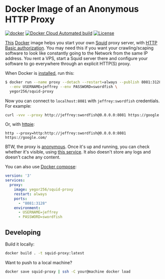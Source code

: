 # Docker Image of an Anonymous HTTP Proxy

[![docker](https://github.com/yegor256/squid-proxy/actions/workflows/docker.yml/badge.svg)](https://github.com/yegor256/squid-proxy/actions/workflows/docker.yml)
[![Docker Cloud Automated build](https://img.shields.io/docker/cloud/automated/yegor256/squid-proxy)](https://hub.docker.com/r/yegor256/squid-proxy)
[![License](https://img.shields.io/badge/license-MIT-green.svg)](https://github.com/yegor256/total/squid-proxy/master/LICENSE.txt)

[This](https://hub.docker.com/r/yegor256/squid-proxy)
[Docker](https://www.docker.com/)
image helps you start your own [Squid](http://www.squid-cache.org/)
proxy server, with [HTTP Basic authorization][basic].
You may need this if you want your crawling/scaping software
to look like constantly going to the Network from the same IP address. You
rent a VPS, start a Squid server there and configure your software to
go everywhere through an explicit HTTP(S) proxy.

When Docker is [installed](https://docs.docker.com/install/), run this:

```bash
$ docker run --name proxy --detach --restart=always --publish 8081:3128 \
  --env USERNAME=jeffrey --env PASSWORD=swordfish \
  yegor256/squid-proxy
```

Now you can connect to `localhost:8081` with `jeffrey:swordfish`
credentials. For example:

```bash
curl -vvv --proxy http://jeffrey:swordfish@0.0.0.0:8081 https://google.com/
```

Or, with [httpie](https://httpie.io/):

```shell
http --proxy=http:http://jeffrey:swordfish@0.0.0.0:8081 https://google.com/
```

BTW, the proxy is [anonymous](https://en.wikipedia.org/wiki/Anonymizer).
Once it's up and running, you can check whether it's visible,
using [this service](http://amibehindaproxy.com/).
It also doesn't store any logs and doesn't cache any content.

You can also use [Docker compose](https://docs.docker.com/compose/):

```yaml
version: '3'
services:
  proxy:
    image: yegor256/squid-proxy
    restart: always
    ports:
      - "8081:3128"
    environment:
      - USERNAME=jeffrey
      - PASSWORD=swordfish
```

## Developing

Build it locally:

```bash
docker build . -t squid-proxy:latest
```

Want to push to a local machine?

```bash
docker save squid-proxy | ssh -C your@machine docker load
```

[basic]: https://en.wikipedia.org/wiki/Basic_access_authentication

